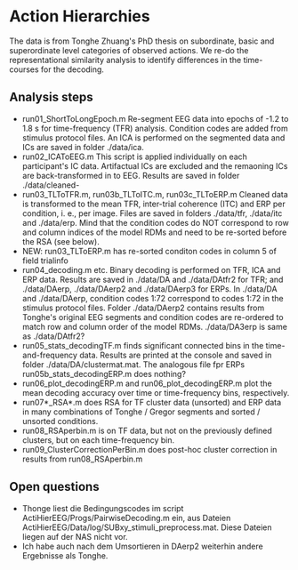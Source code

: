 # Action Hierarchies
The data is from Tonghe Zhuang's PhD thesis on subordinate, basic and superordinate level categories of observed actions. We re-do the representational similarity analysis to identify differences in the time-courses for the decoding.

## Analysis steps
- run01_ShortToLongEpoch.m Re-segment EEG data into epochs of -1.2 to 1.8 s for time-frequency (TFR) analysis. Condition codes are added from stimulus protocol files. An ICA is performed on the segmented data and ICs are saved in folder ./data/ica.
- run02_ICAToEEG.m This script is applied individually on each participant's IC data. Artifactual ICs are excluded and the remaoning ICs are back-transformed in to EEG. Results are saved in folder ./data/cleaned-
- run03_TLToTFR.m, run03b_TLToITC.m, run03c_TLToERP.m Cleaned data is transformed to the mean TFR, inter-trial coherence (ITC) and ERP per condition, i. e., per image. Files are saved in folders ./data/tfr, ./data/itc and ./data/erp. Mind that the condition codes do NOT correspond to row and column indices of the model RDMs and need to be re-sorted before the RSA (see below).
- NEW: run03_TLToERP.m has re-sorted conditon codes in column 5 of field trialinfo
- run04_decoding.m etc. Binary decoding is performed on TFR, ICA and ERP data. Results are saved in ./data/DA and ./data/DAtfr2 for TFR; and ./data/DAerp, ./data/DAerp2 and ./data/DAerp3 for ERPs. In ./data/DA and ./data/DAerp, condition codes 1:72 correspond to codes 1:72 in the stimulus protocol files. Folder ./data/DAerp2 contains results from Tonghe's original EEG segments and condition codes are re-ordered to match row and column order of the model RDMs. ./data/DA3erp is same as ./data/DAtfr2?
- run05_stats_decodingTF.m finds significant connected bins in the time-and-frequency data. Results are printed at the console and saved in folder ./data/DA/clustermat.mat. The analogous file fpr ERPs run05b_stats_decodingERP.m does nothing?
- run06_plot_decodingERP.m and run06_plot_decodingERP.m plot the mean decoding accuracy over time or time-frequency bins, respectively.
- run07*_RSA*.m does RSA for TF cluster data (unsorted) and ERP data in many combinations of Tonghe / Gregor segments and sorted / unsorted conditions.
- run08_RSAperbin.m is on TF data, but not on the previously defined clusters, but on each time-frequency bin.
- run09_ClusterCorrectionPerBin.m does post-hoc cluster correction in results from run08_RSAperbin.m

## Open questions
- Thonge liest die Bedingungscodes im script ActiHierEEG/Progs/PairwiseDecoding.m ein, aus Dateien ActiHierEEG/Data/log/SUBxy_stimuli_preprocess.mat. Diese Dateien liegen auf der NAS nicht vor.
- Ich habe auch nach dem Umsortieren in DAerp2 weiterhin andere Ergebnisse als Tonghe.
